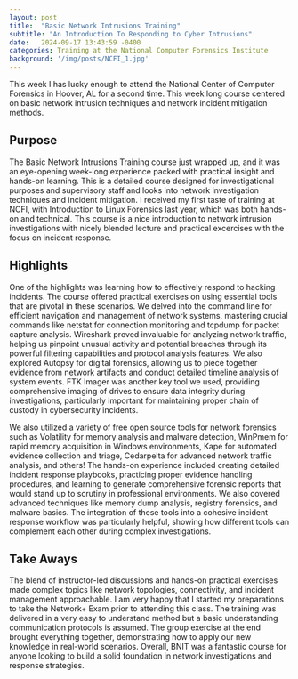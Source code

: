 ```yaml
---
layout: post
title:  "Basic Network Intrusions Training"
subtitle: "An Introduction To Responding to Cyber Intrusions"
date:   2024-09-17 13:43:59 -0400
categories: Training at the National Computer Forensics Institute
background: '/img/posts/NCFI_1.jpg'
---
```


 <p>This week I has lucky enough to attend the National Center of Computer Forensics in Hoover, AL for a second time. This week long course centered on basic network intrusion techniques and network incident mitigation methods.</p>

<h2 class="section-heading"> Purpose </h2>

<p>The Basic Network Intrusions Training course just wrapped up, and it was an eye-opening week-long experience packed with practical insight and hands-on learning. This is a detailed course designed for investigational purposes and supervisory staff and looks into network investigation techniques and incident mitigation. I received my first taste of training at NCFI, with Introduction to Linux Forensics last year, which was both hands-on and technical. This course is a nice introduction to network intrusion investigations with nicely blended lecture and practical excercises with the focus on incident response.</p>

<!-- img src="/assets/img/NCFI.jpg" -->
<h2 class="section-heading"> Highlights </h2>

<p> One of the highlights was learning how to effectively respond to hacking incidents. The course offered practical exercises on using essential tools that are pivotal in these scenarios. We delved into the command line for efficient navigation and management of network systems, mastering crucial commands like netstat for connection monitoring and tcpdump for packet capture analysis. Wireshark proved invaluable for analyzing network traffic, helping us pinpoint unusual activity and potential breaches through its powerful filtering capabilities and protocol analysis features. We also explored Autopsy for digital forensics, allowing us to piece together evidence from network artifacts and conduct detailed timeline analysis of system events. FTK Imager was another key tool we used, providing comprehensive imaging of drives to ensure data integrity during investigations, particularly important for maintaining proper chain of custody in cybersecurity incidents.</p>

<p> We also utilized a variety of free open source tools for network forensics such as Volatility for memory analysis and malware detection, WinPmem for rapid memory acquisition in Windows environments, Kape for automated evidence collection and triage, Cedarpelta for advanced network traffic analysis, and others! The hands-on experience included creating detailed incident response playbooks, practicing proper evidence handling procedures, and learning to generate comprehensive forensic reports that would stand up to scrutiny in professional environments. We also covered advanced techniques like memory dump analysis, registry forensics, and malware basics. The integration of these tools into a cohesive incident response workflow was particularly helpful, showing how different tools can complement each other during complex investigations. </p>

<h2 class="section-heading"> Take Aways </h2>

<p> The blend of instructor-led discussions and hands-on practical exercises made complex topics like network topologies, connectivity, and incident management approachable. I am very happy that I started my preparations to take the Network+ Exam prior to attending this class. The training was delivered in a very easy to understand method but a basic understanding communication protocols is assumed. The group exercise at the end brought everything together, demonstrating how to apply our new knowledge in real-world scenarios. Overall, BNIT was a fantastic course for anyone looking to build a solid foundation in network investigations and response strategies.</p>


 
 <!-- <div class="reveal">
      <div class="slides">
        <section data-markdown="slides/TRAINING.md" data-separator="^---$" data-separator-vertical="^--$" data-background-image="slides/img/background.png"></section>
      </div> -->
 
 <!-- You’ll find this post in your `_posts` directory. Go ahead and edit it and re-build the site to see your changes. You can rebuild the site in many different ways, but the most common way is to run `jekyll serve`, which launches a web server and auto-regenerates your site when a file is updated. --> 

<!-- Jekyll requires blog post files to be named according to the following format: --> 

<!-- `YEAR-MONTH-DAY-title.MARKUP` --> 

<!-- Where `YEAR` is a four-digit number, `MONTH` and `DAY` are both two-digit numbers, and `MARKUP` is the file extension representing the format used in the file. After that, include the necessary front matter. Take a look at the source for this post to get an idea about how it works. --> 

<!-- Jekyll also offers powerful support for code snippets: --> 

<!-- Check out the [Jekyll docs][jekyll-docs] for more info on how to get the most out of Jekyll. File all bugs/feature requests at [Jekyll’s GitHub repo][jekyll-gh]. If you have questions, you can ask them on [Jekyll Talk][jekyll-talk]. --> 

<!-- [jekyll-docs]: https://jekyllrb.com/docs/home
[jekyll-gh]:   https://github.com/jekyll/jekyll
[jekyll-talk]: https://talk.jekyllrb.com/ --> 
